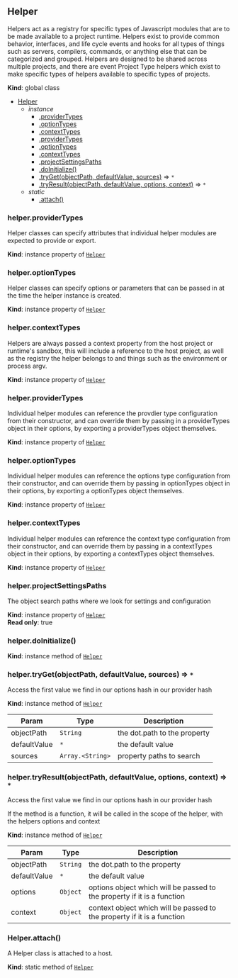 <a name="Helper"></a>

## Helper
Helpers act as a registry for specific types of Javascript modules
             that are to be made available to a project runtime.  Helpers exist to provide
             common behavior, interfaces, and life cycle events and hooks for all types of things
             such as servers, compilers, commands, or anything else that can be categorized and grouped.
             Helpers are designed to be shared across multiple projects, and there are event Project Type helpers
             which exist to make specific types of helpers available to specific types of projects.

**Kind**: global class  

* [Helper](#Helper)
    * _instance_
        * [.providerTypes](#Helper+providerTypes)
        * [.optionTypes](#Helper+optionTypes)
        * [.contextTypes](#Helper+contextTypes)
        * [.providerTypes](#Helper+providerTypes)
        * [.optionTypes](#Helper+optionTypes)
        * [.contextTypes](#Helper+contextTypes)
        * [.projectSettingsPaths](#Helper+projectSettingsPaths)
        * [.doInitialize()](#Helper+doInitialize)
        * [.tryGet(objectPath, defaultValue, sources)](#Helper+tryGet) ⇒ <code>\*</code>
        * [.tryResult(objectPath, defaultValue, options, context)](#Helper+tryResult) ⇒ <code>\*</code>
    * _static_
        * [.attach()](#Helper.attach)

<a name="Helper+providerTypes"></a>

### helper.providerTypes
Helper classes can specify attributes that individual helper modules are
expected to provide or export.

**Kind**: instance property of [<code>Helper</code>](#Helper)  
<a name="Helper+optionTypes"></a>

### helper.optionTypes
Helper classes can specify options or parameters that can be passed in at the time
the helper instance is created.

**Kind**: instance property of [<code>Helper</code>](#Helper)  
<a name="Helper+contextTypes"></a>

### helper.contextTypes
Helpers are always passed a context property from the host project or runtime's sandbox,
this will include a reference to the host project, as well as the registry the helper belongs to
and things such as the environment or process argv.

**Kind**: instance property of [<code>Helper</code>](#Helper)  
<a name="Helper+providerTypes"></a>

### helper.providerTypes
Individual helper modules can reference the provdier type configuration from their constructor, and can override
them by passing in a providerTypes object in their options, by exporting a providerTypes object themselves.

**Kind**: instance property of [<code>Helper</code>](#Helper)  
<a name="Helper+optionTypes"></a>

### helper.optionTypes
Individual helper modules can reference the options type configuration from their constructor, and can override
them by passing in optionTypes object in their options, by exporting a optionTypes object themselves.

**Kind**: instance property of [<code>Helper</code>](#Helper)  
<a name="Helper+contextTypes"></a>

### helper.contextTypes
Individual helper modules can reference the context type configuration from their constructor, and can override
them by passing in a contextTypes object in their options, by exporting a contextTypes object themselves.

**Kind**: instance property of [<code>Helper</code>](#Helper)  
<a name="Helper+projectSettingsPaths"></a>

### helper.projectSettingsPaths
The object search paths where we look for settings and configuration

**Kind**: instance property of [<code>Helper</code>](#Helper)  
**Read only**: true  
<a name="Helper+doInitialize"></a>

### helper.doInitialize()
**Kind**: instance method of [<code>Helper</code>](#Helper)  
<a name="Helper+tryGet"></a>

### helper.tryGet(objectPath, defaultValue, sources) ⇒ <code>\*</code>
Access the first value we find in our options hash in our provider hash

**Kind**: instance method of [<code>Helper</code>](#Helper)  

| Param | Type | Description |
| --- | --- | --- |
| objectPath | <code>String</code> | the dot.path to the property |
| defaultValue | <code>\*</code> | the default value |
| sources | <code>Array.&lt;String&gt;</code> | property paths to search |

<a name="Helper+tryResult"></a>

### helper.tryResult(objectPath, defaultValue, options, context) ⇒ <code>\*</code>
Access the first value we find in our options hash in our provider hash

If the method is a function, it will be called in the scope of the helper,
with the helpers options and context

**Kind**: instance method of [<code>Helper</code>](#Helper)  

| Param | Type | Description |
| --- | --- | --- |
| objectPath | <code>String</code> | the dot.path to the property |
| defaultValue | <code>\*</code> | the default value |
| options | <code>Object</code> | options object which will be passed to the property if it is a function |
| context | <code>Object</code> | context object which will be passed to the property if it is a function |

<a name="Helper.attach"></a>

### Helper.attach()
A Helper class is attached to a host.

**Kind**: static method of [<code>Helper</code>](#Helper)